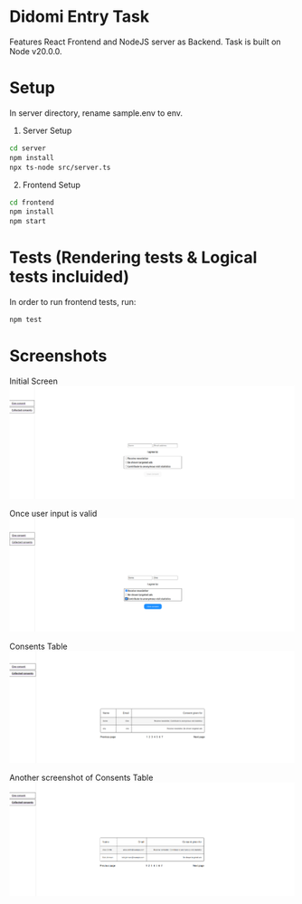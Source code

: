 # Didomi Entry Task

Features React Frontend and NodeJS server as Backend. Task is built on Node v20.0.0.

# Setup

In server directory, rename sample.env to env.

1. Server Setup

```bash
cd server
npm install
npx ts-node src/server.ts
```

2. Frontend Setup

```bash
cd frontend
npm install
npm start
```

# Tests (Rendering tests & Logical tests incluided)

In order to run frontend tests, run:

```bash
npm test
```

# Screenshots

Initial Screen
![Screenshot](screenshots/001.png)

Once user input is valid
![Screenshot](screenshots/002.png)

Consents Table
![Screenshot](screenshots/003.png)

Another screenshot of Consents Table
![Screenshot](screenshots/004.png)
